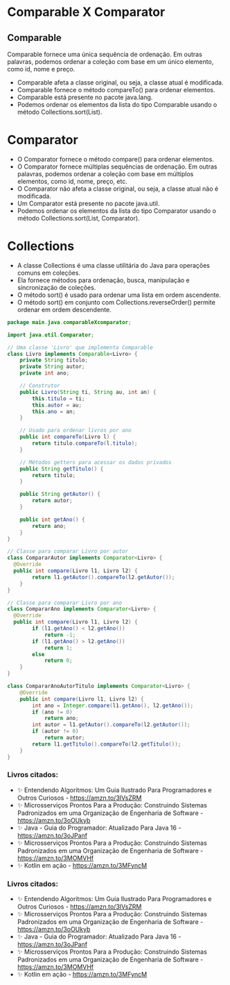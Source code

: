# Comparable X Comparator
## Comparable
Comparable fornece uma única sequência de ordenação. Em outras palavras, podemos ordenar a coleção com base em um único elemento, como id, nome e preço.
* Comparable afeta a classe original, ou seja, a classe atual é modificada.
* Comparable fornece o método compareTo() para ordenar elementos.
* Comparable está presente no pacote java.lang.
* Podemos ordenar os elementos da lista do tipo Comparable usando o método Collections.sort(List).
# Comparator
* O Comparator fornece o método compare() para ordenar elementos.
* O Comparator fornece múltiplas sequências de ordenação. Em outras palavras, podemos ordenar a coleção com base em múltiplos elementos, como id, nome, preço, etc.
* O Comparator não afeta a classe original, ou seja, a classe atual não é modificada.
* Um Comparator está presente no pacote java.util.
* Podemos ordenar os elementos da lista do tipo Comparator usando o método Collections.sort(List, Comparator).
# Collections
* A classe Collections é uma classe utilitária do Java para operações comuns em coleções.
* Ela fornece métodos para ordenação, busca, manipulação e sincronização de coleções.
* O método sort() é usado para ordenar uma lista em ordem ascendente.
* O método sort() em conjunto com Collections.reverseOrder() permite ordenar em ordem descendente.

```java
package main.java.comparableXcomparator;

import java.util.Comparator;

// Uma classe 'Livro' que implementa Comparable
class Livro implements Comparable<Livro> {
	private String titulo;
	private String autor;
	private int ano;

	// Construtor
	public Livro(String ti, String au, int an) {
		this.titulo = ti;
		this.autor = au;
		this.ano = an;
	}

	// Usado para ordenar livros por ano
	public int compareTo(Livro l) {
		return titulo.compareTo(l.titulo);
	}

	// Métodos getters para acessar os dados privados
	public String getTitulo() {
		return titulo;
	}

	public String getAutor() {
		return autor;
	}

	public int getAno() {
		return ano;
	}
}

// Classe para comparar Livro por autor
class CompararAutor implements Comparator<Livro> {
  @Override
  public int compare(Livro l1, Livro l2) {
		return l1.getAutor().compareTo(l2.getAutor());
	}
}

// Classe para comparar Livro por ano
class CompararAno implements Comparator<Livro> {
  @Override
  public int compare(Livro l1, Livro l2) {
		if (l1.getAno() < l2.getAno())
			return -1;
		if (l1.getAno() > l2.getAno())
			return 1;
		else
			return 0;
	}
}

class CompararAnoAutorTitulo implements Comparator<Livro> {
	@Override
	public int compare(Livro l1, Livro l2) {
		int ano = Integer.compare(l1.getAno(), l2.getAno());
		if (ano != 0)
			return ano;
		int autor = l1.getAutor().compareTo(l2.getAutor());
		if (autor != 0)
			return autor;
		return l1.getTitulo().compareTo(l2.getTitulo());
	}
}
```

### Livros citados:
* ✨ Entendendo Algoritmos: Um Guia Ilustrado Para Programadores e Outros Curiosos - https://amzn.to/3IVsZRM
* ✨ Microsserviços Prontos Para a Produção: Construindo Sistemas Padronizados em uma Organização de Engenharia de Software - https://amzn.to/3oOUkyb
* ✨ Java - Guia do Programador: Atualizado Para Java 16 - https://amzn.to/3oJPanf
* ✨ Microsserviços Prontos Para a Produção: Construindo Sistemas Padronizados em uma Organização de Engenharia de Software - https://amzn.to/3MOMVHf
* ✨ Kotlin em ação - https://amzn.to/3MFyncM

### Livros citados:
* ✨ Entendendo Algoritmos: Um Guia Ilustrado Para Programadores e Outros Curiosos - https://amzn.to/3IVsZRM
* ✨ Microsserviços Prontos Para a Produção: Construindo Sistemas Padronizados em uma Organização de Engenharia de Software - https://amzn.to/3oOUkyb
* ✨ Java - Guia do Programador: Atualizado Para Java 16 - https://amzn.to/3oJPanf
* ✨ Microsserviços Prontos Para a Produção: Construindo Sistemas Padronizados em uma Organização de Engenharia de Software - https://amzn.to/3MOMVHf
* ✨ Kotlin em ação - https://amzn.to/3MFyncM